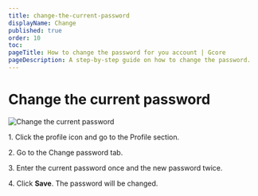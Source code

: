```yaml
---
title: change-the-current-password
displayName: Change
published: true
order: 10
toc:
pageTitle: How to change the password for you account | Gcore
pageDescription: A step-by-step guide on how to change the password. 
---
```

# Change the current password

<img src="https://assets.gcore.pro/docs/account-settings/password/change-the-current-password/change-password.png" alt="Change the current password">

1\. Click the profile icon and go to the Profile section.

2\. Go to the Change password tab.

3\. Enter the current password once and the new password twice.

4\. Click **Save**. The password will be changed.